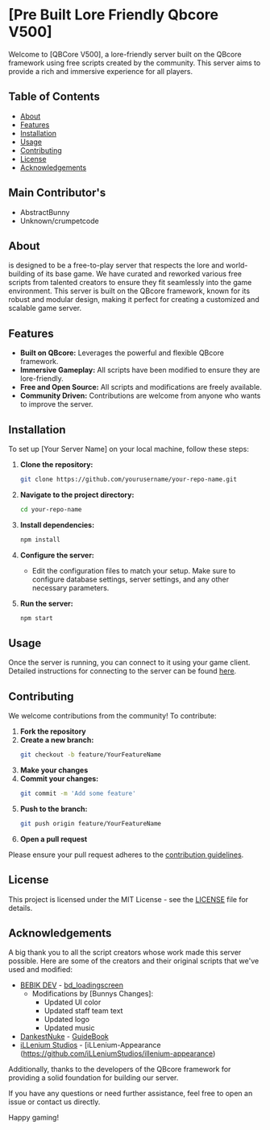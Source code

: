 
 # [Pre Built Lore Friendly Qbcore V500]

Welcome to [QBCore V500], a lore-friendly server built on the QBcore framework using free scripts created by the community. This server aims to provide a rich and immersive experience for all players.

## Table of Contents
- [About](#about)
- [Features](#features)
- [Installation](#installation)
- [Usage](#usage)
- [Contributing](#contributing)
- [License](#license)
- [Acknowledgements](#acknowledgements)

## Main Contributor's 
- AbstractBunny
- Unknown/crumpetcode


## About

is designed to be a free-to-play server that respects the lore and world-building of its base game. We have curated and reworked various free scripts from talented creators to ensure they fit seamlessly into the game environment. This server is built on the QBcore framework, known for its robust and modular design, making it perfect for creating a customized and scalable game server.

## Features

- **Built on QBcore:** Leverages the powerful and flexible QBcore framework.
- **Immersive Gameplay:** All scripts have been modified to ensure they are lore-friendly.
- **Free and Open Source:** All scripts and modifications are freely available.
- **Community Driven:** Contributions are welcome from anyone who wants to improve the server.

## Installation

To set up [Your Server Name] on your local machine, follow these steps:

1. **Clone the repository:**
    ```sh
    git clone https://github.com/yourusername/your-repo-name.git
    ```
2. **Navigate to the project directory:**
    ```sh
    cd your-repo-name
    ```
3. **Install dependencies:**
    ```sh
    npm install
    ```
4. **Configure the server:**
    - Edit the configuration files to match your setup. Make sure to configure database settings, server settings, and any other necessary parameters.

5. **Run the server:**
    ```sh
    npm start
    ```

## Usage

Once the server is running, you can connect to it using your game client. Detailed instructions for connecting to the server can be found [here](link-to-detailed-instructions).

## Contributing

We welcome contributions from the community! To contribute:

1. **Fork the repository**
2. **Create a new branch:**
    ```sh
    git checkout -b feature/YourFeatureName
    ```
3. **Make your changes**
4. **Commit your changes:**
    ```sh
    git commit -m 'Add some feature'
    ```
5. **Push to the branch:**
    ```sh
    git push origin feature/YourFeatureName
    ```
6. **Open a pull request**

Please ensure your pull request adheres to the [contribution guidelines](link-to-contribution-guidelines).

## License

This project is licensed under the MIT License - see the [LICENSE](LICENSE) file for details.

## Acknowledgements

A big thank you to all the script creators whose work made this server possible. Here are some of the creators and their original scripts that we've used and modified:

- [BEBIK DEV](https://github.com/Bebicek) - [bd_loadingscreen](https://github.com/Bebicek/bd_loadingscreen)
  - Modifications by [Bunnys Changes]:
    - Updated UI color
    - Updated staff team text
    - Updated logo
    - Updated music
- [DankestNuke](https://github.com/sheenthebest) - [GuideBook](https://github.com/sheenthebest/sh-guidebook)
- [iLLenium Studios](https://github.com/iLLeniumStudios) - [iLLenium-Appearance
(https://github.com/iLLeniumStudios/illenium-appearance)

Additionally, thanks to the developers of the QBcore framework for providing a solid foundation for building our server.

If you have any questions or need further assistance, feel free to open an issue or contact us directly.

Happy gaming!
